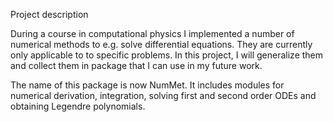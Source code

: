 Project description

During a course in computational physics I implemented a number of numerical
methods to e.g. solve differential equations. They are currently only applicable
to to specific problems. In this project, I will generalize them and collect
them in package that I can use in my future work.

The name of this package is now NumMet. It includes modules for numerical
derivation, integration, solving first and second order ODEs and obtaining
Legendre polynomials. 
